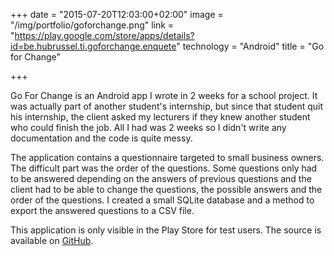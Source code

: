 +++
date = "2015-07-20T12:03:00+02:00"
image = "/img/portfolio/goforchange.png"
link = "https://play.google.com/store/apps/details?id=be.hubrussel.ti.goforchange.enquete"
technology = "Android"
title = "Go for Change"

+++

Go For Change is an Android app I wrote in 2 weeks for a school project. It was actually part of another student's internship, but since that student quit his internship, the client asked my lecturers if they knew another student who could finish the job. All I had was 2 weeks so I didn't write any documentation and the code is quite messy.

The application contains a questionnaire targeted to small business owners. The difficult part was the order of the questions. Some questions only had to be answered depending on the answers of previous questions and the client had to be able to change the questions, the possible answers and the order of the questions. I created a small SQLite database and a method to export the answered questions to a CSV file.

This application is only visible in the Play Store for test users. The source is available on [GitHub](https://github.com/SamuelDebruyn/WePgoforchange).